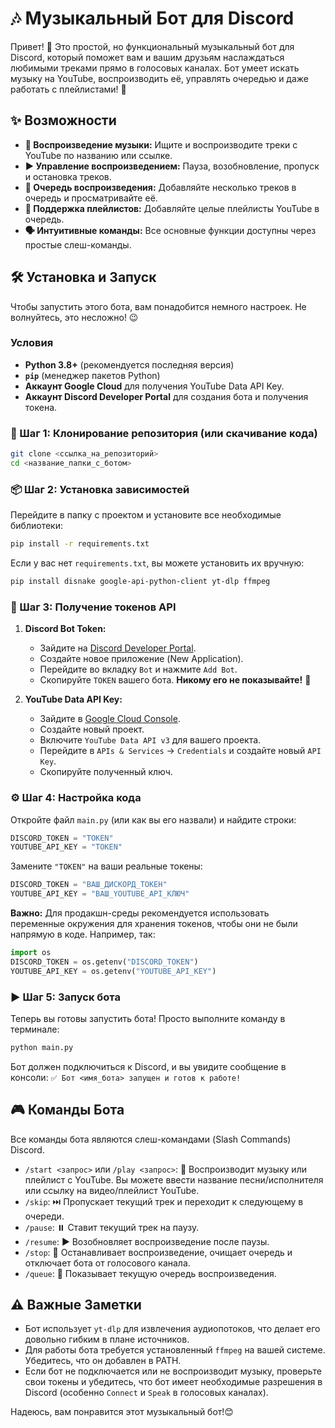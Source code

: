 # 🎶 Музыкальный Бот для Discord

Привет! 👋 Это простой, но функциональный музыкальный бот для Discord, который поможет вам и вашим друзьям наслаждаться любимыми треками прямо в голосовых каналах. Бот умеет искать музыку на YouTube, воспроизводить её, управлять очередью и даже работать с плейлистами! 🚀

## ✨ Возможности

*   **🎵 Воспроизведение музыки:** Ищите и воспроизводите треки с YouTube по названию или ссылке.
*   **▶️ Управление воспроизведением:** Пауза, возобновление, пропуск и остановка треков.
*   **📜 Очередь воспроизведения:** Добавляйте несколько треков в очередь и просматривайте её.
*   **📂 Поддержка плейлистов:** Добавляйте целые плейлисты YouTube в очередь.
*   **🗣️ Интуитивные команды:** Все основные функции доступны через простые слеш-команды.

## 🛠️ Установка и Запуск

Чтобы запустить этого бота, вам понадобится немного настроек. Не волнуйтесь, это несложно! 😉

###  Условия

*   **Python 3.8+** (рекомендуется последняя версия)
*   **`pip`** (менеджер пакетов Python)
*   **Аккаунт Google Cloud** для получения YouTube Data API Key.
*   **Аккаунт Discord Developer Portal** для создания бота и получения токена.

### 🚀 Шаг 1: Клонирование репозитория (или скачивание кода)

```bash
git clone <ссылка_на_репозиторий>
cd <название_папки_с_ботом>
```

### 📦 Шаг 2: Установка зависимостей

Перейдите в папку с проектом и установите все необходимые библиотеки:

```bash
pip install -r requirements.txt
```

Если у вас нет `requirements.txt`, вы можете установить их вручную:

```bash
pip install disnake google-api-python-client yt-dlp ffmpeg
```

### 🔑 Шаг 3: Получение токенов API

1.  **Discord Bot Token:**
    *   Зайдите на [Discord Developer Portal](https://discord.com/developers/applications).
    *   Создайте новое приложение (New Application).
    *   Перейдите во вкладку `Bot` и нажмите `Add Bot`.
    *   Скопируйте `TOKEN` вашего бота. **Никому его не показывайте!** 🤫

2.  **YouTube Data API Key:**
    *   Зайдите в [Google Cloud Console](https://console.cloud.google.com/).
    *   Создайте новый проект.
    *   Включите `YouTube Data API v3` для вашего проекта.
    *   Перейдите в `APIs & Services` -> `Credentials` и создайте новый `API Key`.
    *   Скопируйте полученный ключ.

### ⚙️ Шаг 4: Настройка кода

Откройте файл `main.py` (или как вы его назвали) и найдите строки:

```python
DISCORD_TOKEN = "TOKEN"
YOUTUBE_API_KEY = "TOKEN"
```

Замените `"TOKEN"` на ваши реальные токены:

```python
DISCORD_TOKEN = "ВАШ_ДИСКОРД_ТОКЕН"
YOUTUBE_API_KEY = "ВАШ_YOUTUBE_API_КЛЮЧ"
```

**Важно:** Для продакшн-среды рекомендуется использовать переменные окружения для хранения токенов, чтобы они не были напрямую в коде. Например, так:

```python
import os
DISCORD_TOKEN = os.getenv("DISCORD_TOKEN")
YOUTUBE_API_KEY = os.getenv("YOUTUBE_API_KEY")
```

### ▶️ Шаг 5: Запуск бота

Теперь вы готовы запустить бота! Просто выполните команду в терминале:

```bash
python main.py
```

Бот должен подключиться к Discord, и вы увидите сообщение в консоли: `✅ Бот <имя_бота> запущен и готов к работе!`

## 🎮 Команды Бота

Все команды бота являются слеш-командами (Slash Commands) Discord.

*   `/start <запрос>` или `/play <запрос>`: 🎵 Воспроизводит музыку или плейлист с YouTube. Вы можете ввести название песни/исполнителя или ссылку на видео/плейлист YouTube.
*   `/skip`: ⏭️ Пропускает текущий трек и переходит к следующему в очереди.
*   `/pause`: ⏸️ Ставит текущий трек на паузу.
*   `/resume`: ▶️ Возобновляет воспроизведение после паузы.
*   `/stop`: 🛑 Останавливает воспроизведение, очищает очередь и отключает бота от голосового канала.
*   `/queue`: 📜 Показывает текущую очередь воспроизведения.

## ⚠️ Важные Заметки

*   Бот использует `yt-dlp` для извлечения аудиопотоков, что делает его довольно гибким в плане источников.
*   Для работы бота требуется установленный `ffmpeg` на вашей системе. Убедитесь, что он добавлен в PATH.
*   Если бот не подключается или не воспроизводит музыку, проверьте свои токены и убедитесь, что бот имеет необходимые разрешения в Discord (особенно `Connect` и `Speak` в голосовых каналах).

Надеюсь, вам понравится этот музыкальный бот!😊

